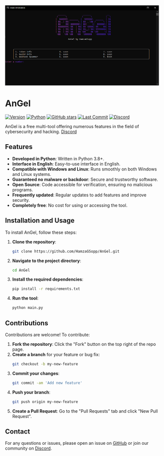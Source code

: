 ![AnGel Screenshot](https://github.com/HamzaGSopp/AnGel/blob/main/img/Capture.PNG)

# AnGel

[![Version](https://img.shields.io/badge/version-1.3.0-purple)](https://github.com/HamzaGSopp/AnGel)
[![Python](https://img.shields.io/badge/python-3.8%2B-blue)](https://www.python.org)
[![GitHub stars](https://img.shields.io/github/stars/HamzaGSopp/AnGel)](https://github.com/HamzaGSopp/AnGel/stargazers)
[![Last Commit](https://img.shields.io/github/last-commit/HamzaGSopp/AnGel)](https://github.com/HamzaGSopp/AnGel/commits/main)
[![Discord](https://img.shields.io/discord/123456789012345678?color=7289DA&label=Join%20our%20Discord&logo=discord)]([https://discord.gg/gx2wTJyFCP](https://discord.com/invite/gx2wTJyFCP))

AnGel is a free multi-tool offering numerous features in the field of cybersecurity and hacking.
[Discord](https://discord.gg/gx2wTJyFCP)
## Features

- **Developed in Python**: Written in Python 3.8+.
- **Interface in English**: Easy-to-use interface in English.
- **Compatible with Windows and Linux**: Runs smoothly on both Windows and Linux systems.
- **Guaranteed no malware or backdoor**: Secure and trustworthy software.
- **Open Source**: Code accessible for verification, ensuring no malicious programs.
- **Frequently updated**: Regular updates to add features and improve security.
- **Completely free**: No cost for using or accessing the tool.

## Installation and Usage

To install AnGel, follow these steps:

1. **Clone the repository**:
    ```bash
    git clone https://github.com/HamzaGSopp/AnGel.git
    ```
2. **Navigate to the project directory**:
    ```bash
    cd AnGel
    ```
3. **Install the required dependencies**:
    ```bash
    pip install -r requirements.txt
    ```
4. **Run the tool**:
    ```bash
    python main.py
    ```

## Contributions

Contributions are welcome! To contribute:

1. **Fork the repository**: Click the "Fork" button on the top right of the repo page.
2. **Create a branch** for your feature or bug fix:
    ```bash
    git checkout -b my-new-feature
    ```
3. **Commit your changes**:
    ```bash
    git commit -am 'Add new feature'
    ```
4. **Push your branch**:
    ```bash
    git push origin my-new-feature
    ```
5. **Create a Pull Request**: Go to the "Pull Requests" tab and click "New Pull Request".


## Contact

For any questions or issues, please open an issue on [GitHub](https://github.com/HamzaGSopp/AnGel/issues) or join our community on [Discord](https://discord.gg/gx2wTJyFCP).
